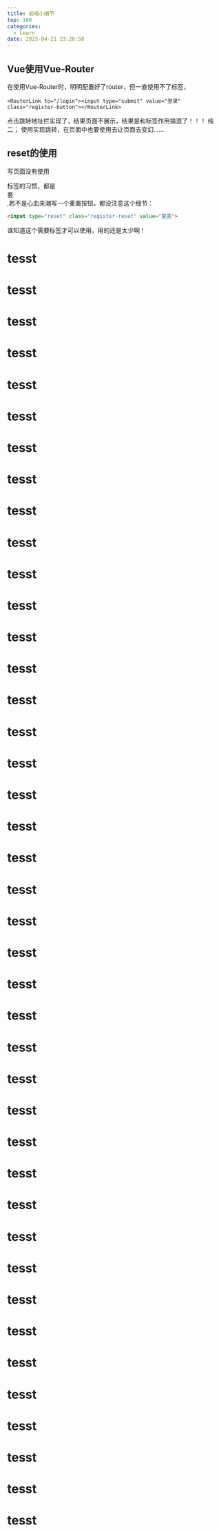 ```yaml
---
title: 前端小细节
top: 100
categories: 
  - Learn
date: 2025-04-21 23:26:58
---
```

## Vue使用Vue-Router
在使用Vue-Router时，明明配置好了router，但一直使用不了<RouterLink>标签，
```vue
<RouterLink to="/login"><input type="submit" value="登录" class="register-button"></RouterLink>
```
点击跳转地址栏实现了，结果页面不展示，结果是<RouterLink>和<RouterView>标签作用搞混了！！！
纯二；
使用<RouterLink>实现跳转，在页面中也要使用<RouterView>去让页面去变幻……

## reset的使用
写页面没有使用<form>标签的习惯，都是<div>套<div>,若不是心血来潮写一个重置按钮，都没注意这个细节：
```html
<input type="reset" class="register-reset" value="重置">
```
谁知道这个需要<form>标签才可以使用，用的还是太少啊！
# tesst
# tesst
# tesst
# tesst
# tesst
# tesst
# tesst
# tesst
# tesst
# tesst
# tesst
# tesst
# tesst
# tesst
# tesst
# tesst
# tesst
# tesst
# tesst
# tesst
# tesst
# tesst
# tesst
# tesst
# tesst
# tesst
# tesst
# tesst
# tesst
# tesst
# tesst
# tesst
# tesst
# tesst
# tesst
# tesst
# tesst
# tesst
# tesst
# tesst
# tesst


